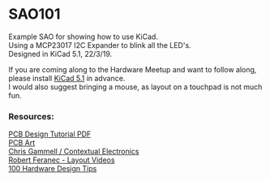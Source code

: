 # SAO101
Example SAO for showing how to use KiCad.  
Using a MCP23017 I2C Expander to blink all the LED's.  
Designed in KiCad 5.1, 22/3/19.  

If you are coming along to the Hardware Meetup and want to follow along, please install [KiCad 5.1](http://kicad-pcb.org/download/) in advance.  
I would also suggest bringing a mouse, as layout on a touchpad is not much fun. 

### Resources:   
[PCB Design Tutorial PDF](https://alternatezone.com/electronics/files/PCBDesignTutorialRevA.pdf)  
[PCB Art](http://www.andrewsowa.com/blog/2017/3/19/creating-the-benchoff-nickel)  
[Chris Gammell / Contextual Electronics](https://www.youtube.com/user/contextualelectronic/videos)  
[Robert Feranec - Layout Videos](https://www.youtube.com/user/matarofe/videos)  
[100 Hardware Design Tips](https://www.youtube.com/watch?v=ZpMvKJzZk90&list=PLXvLToQzgzddPKq_txEXNe0pxaSHqPtMO)